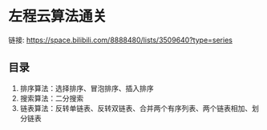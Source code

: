 # 左程云算法通关

链接: https://space.bilibili.com/8888480/lists/3509640?type=series

## 目录

1. 排序算法：选择排序、冒泡排序、插入排序
2. 搜索算法：二分搜索
3. 链表算法：反转单链表、反转双链表、合并两个有序列表、两个链表相加、划分链表
